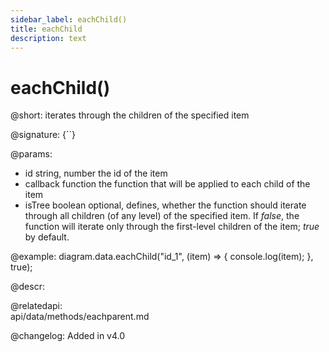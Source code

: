 ```yaml
---
sidebar_label: eachChild()
title: eachChild
description: text
---
```


# eachChild()

@short: iterates through the children of the specified item

@signature: {``}

@params:
- id    string, number  the id of the item
- callback  function    the function that will be applied to each child of the item
- isTree    boolean     optional, defines, whether the function should iterate through all children (of any level) of the specified item. If <i>false</i>, the function will iterate only through the first-level children of the item; <i>true</i> by default.

@example:
diagram.data.eachChild("id_1", (item) => {
    console.log(item);
}, true);

@descr:

@relatedapi:	
	api/data/methods/eachparent.md

@changelog:
Added in v4.0

